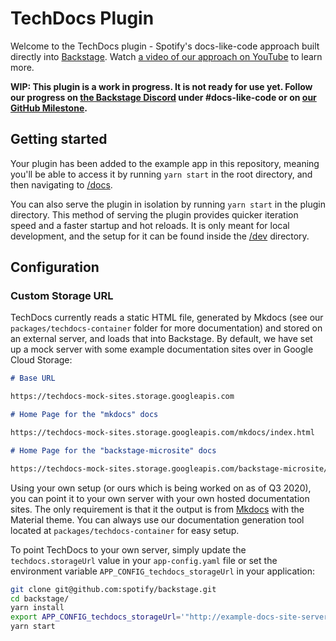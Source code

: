 # TechDocs Plugin

Welcome to the TechDocs plugin - Spotify's docs-like-code approach built directly into [Backstage](https://backstage.io). Watch [a video of our approach on YouTube](https://www.youtube.com/watch?v=uFGCaZmA6d4) to learn more.

**WIP: This plugin is a work in progress. It is not ready for use yet. Follow our progress on [the Backstage Discord](https://discord.gg/MUpMjP2) under #docs-like-code or on [our GitHub Milestone](https://github.com/spotify/backstage/milestone/15).**

## Getting started

Your plugin has been added to the example app in this repository, meaning you'll be able to access it by running `yarn start` in the root directory, and then navigating to [/docs](http://localhost:3000/docs).

You can also serve the plugin in isolation by running `yarn start` in the plugin directory.
This method of serving the plugin provides quicker iteration speed and a faster startup and hot reloads.
It is only meant for local development, and the setup for it can be found inside the [/dev](./dev) directory.

## Configuration

### Custom Storage URL

TechDocs currently reads a static HTML file, generated by Mkdocs (see our `packages/techdocs-container` folder for more documentation) and stored on an external server, and loads that into Backstage. By default, we have set up a mock server with some example documentation sites over in Google Cloud Storage:

```md
# Base URL

https://techdocs-mock-sites.storage.googleapis.com

# Home Page for the "mkdocs" docs

https://techdocs-mock-sites.storage.googleapis.com/mkdocs/index.html

# Home Page for the "backstage-microsite" docs

https://techdocs-mock-sites.storage.googleapis.com/backstage-microsite/index.html
```

Using your own setup (or ours which is being worked on as of Q3 2020), you can point it to your own server with your own hosted documentation sites. The only requirement is that it the output is from [Mkdocs](https://mkdocs.org) with the Material theme. You can always use our documentation generation tool located at `packages/techdocs-container` for easy setup.

To point TechDocs to your own server, simply update the `techdocs.storageUrl` value in your `app-config.yaml` file or set the environment variable `APP_CONFIG_techdocs_storageUrl` in your application:

```bash
git clone git@github.com:spotify/backstage.git
cd backstage/
yarn install
export APP_CONFIG_techdocs_storageUrl='"http://example-docs-site-server.com"'
yarn start
```
